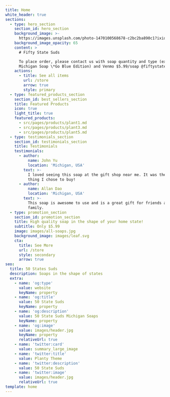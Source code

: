 ```yaml
---
title: Home
white_header: true
sections:
  - type: hero_section
    section_id: hero_section
    background_image: >-
      https://images.unsplash.com/photo-1470100568678-c2bc2ba890c1?ixid=MnwxMjA3fDB8MHxwaG90by1wYWdlfHx8fGVufDB8fHx8&ixlib=rb-1.2.1&auto=format&fit=crop&w=1974&q=80
    background_image_opacity: 65
    content: >
      # Fifty State Suds

      To place order, please contact us with soap quantity and type (ex. 1
      Michigan Soap \*Go Blue Edition) and Venmo $5.99/soap @fiftystatesuds
    actions:
      - title: See all items
        url: /store
        arrow: true
        style: primary
  - type: featured_products_section
    section_id: best_sellers_section
    title: Featured Products
    icon: true
    light_title: true
    featured_products:
      - src/pages/products/plant1.md
      - src/pages/products/plant3.md
      - src/pages/products/plant5.md
  - type: testimonials_section
    section_id: testimonials_section
    title: Testimonials
    testimonials:
      - author:
          name: John Yu
          location: 'Michigan, USA'
        text: >-
          I loved seeing this soap at the gift shop near me. It was the first
          thing I chose to buy!
      - author:
          name: Allan Dao
          location: 'Michigan, USA'
        text: >-
          This soap is awesome to use and is a great gift for friends and
          family.
  - type: promotion_section
    section_id: promotion_section
    title: High quality soap in the shape of your home state!
    subtitle: Only $5.99
    image: images/all-soaps.jpg
    background_image: images/leaf.svg
    cta:
      title: See More
      url: /store
      style: secondary
      arrow: true
seo:
  title: 50 States Suds
  description: Soaps in the shape of states
  extra:
    - name: 'og:type'
      value: website
      keyName: property
    - name: 'og:title'
      value: 50 State Suds
      keyName: property
    - name: 'og:description'
      value: 50 State Suds Michigan Soaps
      keyName: property
    - name: 'og:image'
      value: images/header.jpg
      keyName: property
      relativeUrl: true
    - name: 'twitter:card'
      value: summary_large_image
    - name: 'twitter:title'
      value: Planty Theme
    - name: 'twitter:description'
      value: 50 State Suds
    - name: 'twitter:image'
      value: images/header.jpg
      relativeUrl: true
template: home
---
```

